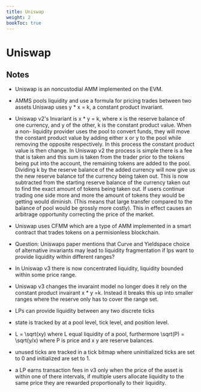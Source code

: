```yaml
---
title: Uniswap
weight: 2
bookToc: true
---
```


# Uniswap

## Notes

- Uniswap is an noncustodial  AMM implemented on the EVM.
- AMMS pools liquidity and use a formula for pricing trades between two assets Uniswap uses y * x = k, a constant product invariant. 

- Uniswap v2's Invariant  is x * y = k, where x is the reserve balance of one currency, and y of the other, k is the constant product value. When a non- liquidity provider uses the pool to convert funds, they will move the constant product value by adding either x or y to the pool while removing the opposite respectively. In this process the constant product value is then change. In Uniswap v2 the process is simple there is a fee that is taken and this sum is taken from the trader prior to the tokens being put into the account, the remaining tokens are added to the pool. Dividing k by the reserve balance of the added currency will now give us the new reserve balance tof the currency being taken out. This is now subtracted from the starting reserve balance of the currency taken out to find the exact amount of tokens being taken out. If users continue trading one side more and more the amount of tokens they would be getting would diminish. (This means that large transfer compared to the balance of pool would be grossly more costly). This in effect causes an arbitrage opportunity correcting the price of the market. 

- Uniswap uses CFMM which are a type of AMM implemented in a smart contract that trades tokens on a permisionless blockchain. 

- Question: Uniswaps paper mentions that Curve and Yieldspace choice of alternative invariants may lead to liquidity fragmentation if lps want to provide liquidity within different ranges? 

- In Uniswap v3 there is now concentrated liquidity, liquidity bounded within some price range.

- Uniswap v3 changes the invaraint model no longer does it rely on the constant product invairant x * y =k. Instead it breaks this up into smaller ranges where the reserve only has to cover the range set. 

- LPs can provide liquidity between any two discrete ticks

- state is tracked by at a pool level, tick level, and position level.

- L = \sqrt(xy) where L equal liquidity of a pool, furthermore \sqrt(P) = \sqrt(y/x) where P is price and x y are reserve balances. 

- unused ticks are tracked in a tick bitmap where uninitialized ticks are set to 0 and initialized are set to 1.

- a LP earns transaction fees in v3 only when the price of the asset is within one of there intervals, if multiple users allocate liquidity to the same price they are rewarded proportionally to their liquidity. 